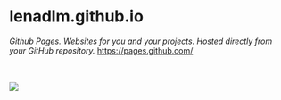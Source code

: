 # lenadlm.github.io
*Github Pages. Websites for you and your projects. Hosted directly from your GitHub repository.*
https://pages.github.com/

<br><br>
<img src='https://lenadlm.github.io/index.html/website?down_color=lightgrey&down_message=offline&up_color=blue&up_message=online&url=https%3A%2F%2Fshields.io'>
